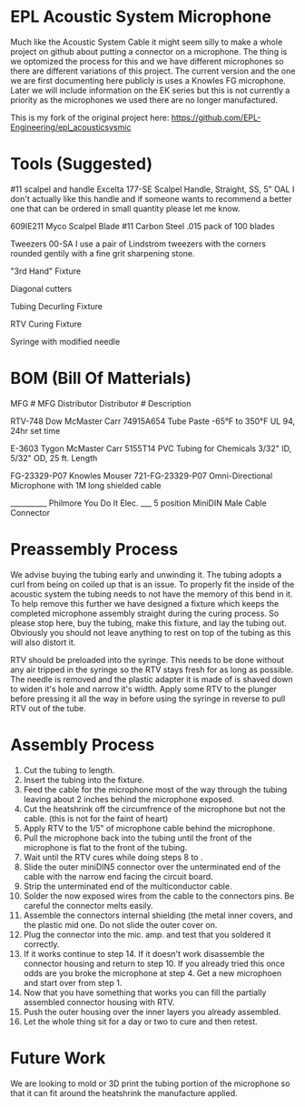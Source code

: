 # EPL Acoustic System Microphone

Much like the Acoustic System Cable it might seem silly to make a whole project on github about putting a connector on a microphone. The thing is we optomized the process for this and we have different microphones so there are different variations of this project. The current version and the one we are first documenting here publicly is uses a Knowles FG microphone. Later we will include information on the EK series but this is not currently a priority as the microphones we used there are no longer manufactured.

This is my fork of the original project here: https://github.com/EPL-Engineering/epl_acousticsysmic

Tools (Suggested)
===================================

#11 scalpel and handle
Excelta 177-SE Scalpel Handle, Straight, SS, 5" OAL
I don't actually like this handle and if someone wants to recommend a better one that can be ordered in small quantity please let me know.

609IE211
Myco Scalpel Blade #11 Carbon Steel .015 pack of 100 blades

Tweezers 00-SA
I use a pair of Lindstrom tweezers with the corners rounded gentily with a fine grit sharpening stone.

"3rd Hand" Fixture

Diagonal cutters

Tubing Decurling Fixture

RTV Curing Fixture

Syringe with modified needle


BOM (Bill Of Matterials)
===================================

MFG #               MFG         Distributor         Distributor #               Description

RTV-748             Dow         McMaster Carr       74915A654                   Tube Paste -65°F to 350°F UL 94, 24hr set time

E-3603              Tygon       McMaster Carr       5155T14                     PVC Tubing for Chemicals 3/32" ID, 5/32" OD, 25 ft. Length

FG-23329-P07        Knowles     Mouser              721-FG-23329-P07            Omni-Directional Microphone with 1M long shielded cable

__________          Philmore    You Do It Elec.     ___                         5 position MiniDIN Male Cable Connector


Preassembly Process
===================================

We advise buying the tubing early and unwinding it. The tubing adopts a curl from being on coiled up that is an issue. To properly fit the inside of the acoustic system the tubing needs to not have the memory of this bend in it. To help remove this further we have designed a fixture which keeps the completed microphone assembly straight during the curing process. So please stop here, buy the tubing, make this fixture, and lay the tubing out. Obviously you should not leave anything to rest on top of the tubing as this will also distort it.

RTV should be preloaded into the syringe. This needs to be done without any air tripped in the syringe so the RTV stays fresh for as long as possible. The needle is removed and the plastic adapter it is made of is shaved down to widen it's hole and narrow it's width. Apply some RTV to the plunger before pressing it all the way in before using the syringe in reverse to pull RTV out of the tube.

Assembly Process
===================================

1. Cut the tubing to length.
2. Insert the tubing into the fixture.
3. Feed the cable for the microphone most of the way through the tubing leaving about 2 inches behind the microphone exposed.
4. Cut the heatshrink off the circumfrence of the microphone but not the cable. (this is not for the faint of heart)
5. Apply RTV to the 1/5" of microphone cable behind the microphone.
6. Pull the microphone back into the tubing until the front of the microphone is flat to the front of the tubing.
7. Wait until the RTV cures while doing steps 8 to .
8. Slide the outer miniDIN5 connector over the unterminated end of the cable with the narrow end facing the circuit board.
9. Strip the unterminated end of the multiconductor cable.
10. Solder the now exposed wires from the cable to the connectors pins. Be careful the connector melts easily.
11. Assemble the connectors internal shielding (the metal inner covers, and the plastic mid one. Do not slide the outer cover on.
12. Plug the connector into the mic. amp. and test that you soldered it correctly.
13. If it works continue to step 14. If it doesn't work disassemble the connector housing and return to step 10. If you already tried this once odds are you broke the microphone at step 4. Get a new microphoen and start over from step 1.
14. Now that you have something that works you can fill the partially assembled connector housing with RTV.
15. Push the outer housing over the inner layers you already assembled.
16. Let the whole thing sit for a day or two to cure and then retest.

Future Work
===================================

We are looking to mold or 3D print the tubing portion of the microphone so that it can fit around the heatshrink the manufacture applied. 

